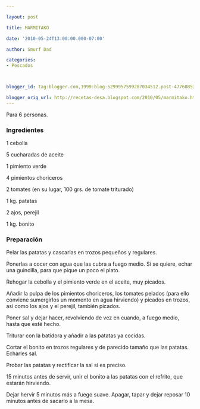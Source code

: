```yaml
---

layout: post

title: MARMITAKO

date: '2010-05-24T13:00:00.000-07:00'

author: Smurf Dad

categories:
- Pescados



blogger_id: tag:blogger.com,1999:blog-5299957599287034512.post-4776085342029405898

blogger_orig_url: http://recetas-desa.blogspot.com/2010/05/marmitako.html
---
```


Para 6 personas.

<h3>Ingredientes</h3>

1 cebolla

5 cucharadas de aceite

1 pimiento verde

4 pimientos choriceros

2 tomates (en su lugar, 100 grs. de tomate triturado)

1 kg. patatas

2 ajos, perejil

1 kg. bonito

<h3>Preparación</h3>

Pelar las patatas y cascarlas en trozos pequeños y regulares.

Ponerlas a cocer con agua que las cubra a fuego medio. Si se quiere, echar una guindilla, para que pique un poco el plato.

Rehogar la cebolla y el pimiento verde en el aceite, muy picados.

Añadir la pulpa de los pimientos choriceros, los tomates pelados (para ello conviene sumergirlos un momento en agua hirviendo) y picados en trozos, así como los ajos y el perejil, también picados.

Poner sal y dejar hacer, revolviendo de vez en cuando, a fuego medio, hasta que esté hecho.

Triturar con la batidora y añadir a las patatas ya cocidas.

Cortar el bonito en trozos regulares y de parecido tamaño que las patatas. Echarles sal.

Probar las patatas y rectificar la sal si es preciso.

15 minutos antes de servir, unir el bonito a las patatas con el refrito, que estarán hirviendo.

Dejar hervir 5 minutos más a fuego suave. Apagar, tapar y dejar reposar 10 minutos antes de sacarlo a la mesa.

